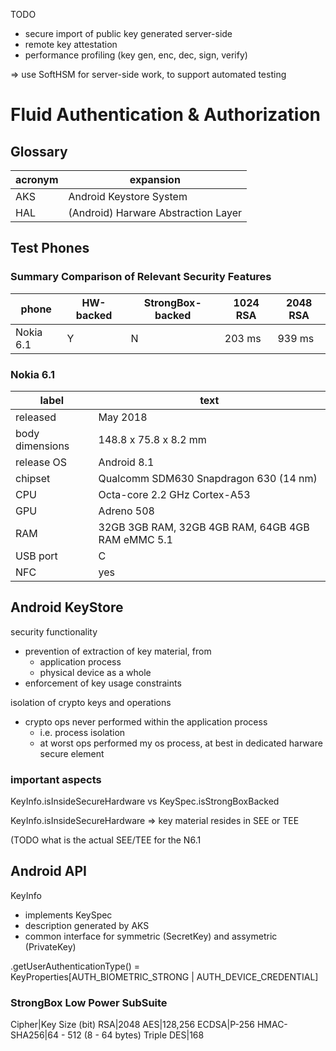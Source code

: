 TODO
- secure import of public key generated server-side
- remote key attestation
- performance profiling (key gen, enc, dec, sign, verify)

=> use SoftHSM for server-side work, to support automated testing

# Fluid Authentication & Authorization

## Glossary

acronym|expansion
-------|---------
AKS|Android Keystore System  
HAL|(Android) Harware Abstraction Layer

## Test Phones

### Summary Comparison of Relevant Security Features

phone|HW-backed|StrongBox-backed|1024 RSA|2048 RSA
-----|----------------|-----------------|--------|--------
Nokia 6.1|Y|N|203 ms|939 ms

### Nokia 6.1

label|text
-----|----
released|May 2018
body dimensions|148.8 x 75.8 x 8.2 mm
release OS|Android 8.1
chipset|Qualcomm SDM630 Snapdragon 630 (14 nm)
CPU|Octa-core 2.2 GHz Cortex-A53
GPU|Adreno 508
RAM|32GB 3GB RAM, 32GB 4GB RAM, 64GB 4GB RAM eMMC 5.1
USB port|C
NFC|yes

## Android KeyStore

security functionality
- prevention of extraction of key material, from
  - application process
  - physical device as a whole
- enforcement of key usage constraints

isolation of crypto keys and operations
- crypto ops never performed within the application process
  - i.e. process isolation
  - at worst ops performed my os process, at best in dedicated harware secure element

### important aspects

KeyInfo.isInsideSecureHardware vs KeySpec.isStrongBoxBacked 

KeyInfo.isInsideSecureHardware
=> key material resides in SEE or TEE

(TODO what is the actual SEE/TEE for the N6.1

## Android API

KeyInfo 
- implements KeySpec
- description generated by AKS
- common interface for symmetric (SecretKey) and assymetric (PrivateKey)

.getUserAuthenticationType() =  
KeyProperties[AUTH_BIOMETRIC_STRONG | AUTH_DEVICE_CREDENTIAL]  

### StrongBox Low Power SubSuite 

Cipher|Key Size (bit)
RSA|2048
AES|128,256
ECDSA|P-256
HMAC-SHA256|64 - 512 (8 - 64 bytes)
Triple DES|168